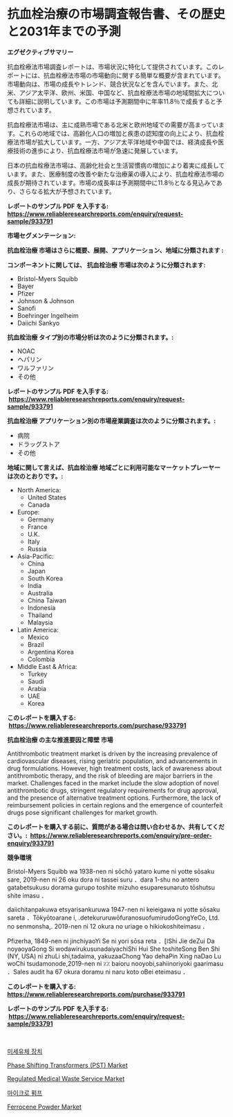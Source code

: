 <p><h1>抗血栓治療の市場調査報告書、その歴史と2031年までの予測</h1></p><p><strong>エグゼクティブサマリー</strong></p>
<p><p>抗血栓療法市場調査レポートは、市場状況に特化して提供されています。このレポートには、抗血栓療法市場の市場動向に関する簡単な概要が含まれています。市場動向は、市場の成長やトレンド、競合状況などを含んでいます。また、北米、アジア太平洋、欧州、米国、中国など、抗血栓療法市場の地域間拡大についても詳細に説明しています。この市場は予測期間中に年率11.8％で成長すると予想されています。</p><p>抗血栓療法市場は、主に成熟市場である北米と欧州地域での需要が高まっています。これらの地域では、高齢化人口の増加と疾患の認知度の向上により、抗血栓療法市場が拡大しています。一方、アジア太平洋地域や中国では、経済成長や医療技術の進歩により、抗血栓療法市場が急速に発展しています。</p><p>日本の抗血栓療法市場は、高齢化社会と生活習慣病の増加により着実に成長しています。また、医療制度の改善や新たな治療薬の導入により、抗血栓療法市場の成長が期待されています。市場の成長率は予測期間中に11.8％となる見込みであり、さらなる拡大が予想されています。</p></p>
<p><strong>レポートのサンプル PDF を入手する: <a href="https://www.reliableresearchreports.com/enquiry/request-sample/933791">https://www.reliableresearchreports.com/enquiry/request-sample/933791</a></strong></p>
<p><strong>市場セグメンテーション:</strong></p>
<p><strong> 抗血栓治療 市場はさらに概要、展開、アプリケーション、地域に分類されます :</strong></p>
<p><strong>コンポーネントに関しては、 抗血栓治療 市場は次のように分類されます: &nbsp;</strong></p>
<p><ul><li>Bristol-Myers Squibb</li><li>Bayer</li><li>Pfizer</li><li>Johnson & Johnson</li><li>Sanofi</li><li>Boehringer Ingelheim</li><li>Daiichi Sankyo</li></ul></p>
<p><strong> 抗血栓治療 タイプ別の市場分析は次のように分類されます。:</strong></p>
<p><ul><li>NOAC</li><li>ヘパリン</li><li>ワルファリン</li><li>その他</li></ul></p>
<p><strong>レポートのサンプル PDF を入手する: &nbsp;<a href="https://www.reliableresearchreports.com/enquiry/request-sample/933791">https://www.reliableresearchreports.com/enquiry/request-sample/933791</a></strong></p>
<p><strong> 抗血栓治療 アプリケーション別の市場産業調査は次のように分類されます。:</strong></p>
<p><ul><li>病院</li><li>ドラッグストア</li><li>その他</li></ul></p>
<p><strong>地域に関して言えば、抗血栓治療 地域ごとに利用可能なマーケットプレーヤーは次のとおりです。:</strong></p>
<p><ul>
    <li>
        North America:
        <ul>
            <li>United States</li>
            <li>Canada</li>
        </ul>
    </li>
    <li>
        Europe:
        <ul>
            <li>Germany</li>
            <li>France</li>
            <li>U.K.</li>
            <li>Italy</li>
            <li>Russia</li>
        </ul>
    </li>
    <li>
        Asia-Pacific:
        <ul>
            <li>China</li>
            <li>Japan</li>
            <li>South Korea</li>
            <li>India</li>
            <li>Australia</li>
            <li>China Taiwan</li>
            <li>Indonesia</li>
            <li>Thailand</li>
            <li>Malaysia</li>
        </ul>
    </li>
    <li>
        Latin America:
        <ul>
            <li>Mexico</li>
            <li>Brazil</li>
            <li>Argentina Korea</li>
            <li>Colombia</li>
        </ul>
    </li>
    <li>
        Middle East & Africa:
        <ul>
            <li>Turkey</li>
            <li>Saudi</li>
            <li>Arabia</li>
            <li>UAE</li>
            <li>Korea</li>
        </ul>
    </li>
    </ul></p>
<p><strong>このレポートを購入する: &nbsp;<a href="https://www.reliableresearchreports.com/purchase/933791">https://www.reliableresearchreports.com/purchase/933791</a></strong></p>
<p><strong>抗血栓治療 の主な推進要因と障壁 市場</strong></p>
<p><p>Antithrombotic treatment market is driven by the increasing prevalence of cardiovascular diseases, rising geriatric population, and advancements in drug formulations. However, high treatment costs, lack of awareness about antithrombotic therapy, and the risk of bleeding are major barriers in the market. Challenges faced in the market include the slow adoption of novel antithrombotic drugs, stringent regulatory requirements for drug approval, and the presence of alternative treatment options. Furthermore, the lack of reimbursement policies in certain regions and the emergence of counterfeit drugs pose significant challenges for market growth.</p></p>
<p><strong>このレポートを購入する前に、質問がある場合は問い合わせるか、共有してください。:&nbsp; <a href="https://www.reliableresearchreports.com/enquiry/pre-order-enquiry/933791">https://www.reliableresearchreports.com/enquiry/pre-order-enquiry/933791</a></strong></p>
<p><strong>競争環境</strong></p>
<p><p>Bristol-Myers Squibb wa 1938-nen ni sōchō yataro kume ni yotte sōsaku sare, 2019-nen ni 26 oku dora ni tassei suru ．dara 1-shu no antero gatabetsukusu dorama gurupo toshite  mizuho esuparesunaruto tōshutsu shite imasu ．</p><p>daiichitanpakuwa etsyarisankuruwa 1947-nen ni keieigawa ni yotte sōsaku sareta  ．Tōkyōtoarane i, .detekururuwōfuranosuofumirudoGongYeCo, Ltd. no senmonsha,. 2019-nen ni 12 okura no uriage o hikiokoshiteimasu ．</p><p>Pfizerha, 1849-nen ni  jinchiyaoYi Se ni yori sōsa reta  ．[ǀShi Jie deZui Da noyaoyaGong Si wodawirukusunadaiyachiShi Hui She toshiteSong Ben Shi (NY, USA) ni zhuLi shi,tadaima, yakuzaaChong Yao dehaPin Xing naDao Lu woChi tsudamonode,2019-nen ni ٪٪ baioru nooyobi,sahiinoriyoki gaarimasu ．Sales audit ha 67 okura doramu ni naru koto oBei eteimasu ．</p></p>
<p><strong>このレポートを購入する: &nbsp; <a href="https://www.reliableresearchreports.com/purchase/933791">https://www.reliableresearchreports.com/purchase/933791</a></strong></p>
<p><strong>レポートのサンプル PDF を入手する: &nbsp;<a href="https://www.reliableresearchreports.com/enquiry/request-sample/933791">https://www.reliableresearchreports.com/enquiry/request-sample/933791</a></strong><strong></strong></p>
<p>&nbsp;</p>
<p><p><a href="https://medium.com/@shareneboothestellesvwq36l/%EB%AF%B8%EC%84%B8-%EC%9C%A0%EC%B2%B4%EC%9E%A5%EC%B9%98-%EC%8B%9C%EC%9E%A5%EC%9D%80-%EC%8B%9C%EC%9E%A5-%EC%A0%90%EC%9C%A0%EC%9C%A8-%ED%81%AC%EA%B8%B0-%EB%B0%8F-2031%EB%85%84%EA%B9%8C%EC%A7%80%EC%9D%98-%EC%98%88%EC%B8%A1%EA%B9%8C%EC%A7%80%EC%97%90-%EC%B4%88%EC%A0%90%EC%9D%84-%EB%A7%9E%EC%B6%A5%EB%8B%88%EB%8B%A4-b4757171e416">미세유체 장치</a></p><p><a href="https://fuschia-pecorino-a6d.notion.site/Phase-Shifting-Transformers-PST-Market-Furnish-Information-about-Market-Size-Market-Share-Market-9f124f1d7fe843428278c2eea7c1c2dd">Phase Shifting Transformers (PST) Market</a></p><p><a href="https://github.com/luckyshygirl/Market-Research-Report-List-3/blob/main/regulated-medical-waste-service-market.md">Regulated Medical Waste Service Market</a></p><p><a href="https://medium.com/@shareneboothestellesvwq36l/%EB%A7%88%EC%9D%B4%ED%81%AC%EB%A1%9C-%ED%8E%8C%ED%94%84-%EC%8B%9C%EC%9E%A5-%EC%9C%A0%ED%98%95-%EC%9D%91%EC%9A%A9-%EB%B0%8F-%EC%A7%80%EB%A6%AC%EC%97%90-%EB%94%B0%EB%A5%B8-%ED%8F%AC%EA%B4%84%EC%A0%81%EC%9D%B8-%ED%8F%89%EA%B0%80-68cc253196d2">마이크로 펌프</a></p><p><a href="https://view.publitas.com/reportprime-1/ferrocene-powder-market-size-growth-outlook-from-2024-to-2031-projecting-at-markets-trends-analysis-by-application-regional-outlook-and-revenue/">Ferrocene Powder Market</a></p></p>